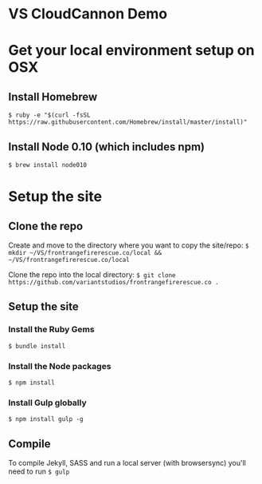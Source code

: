 # VS CloudCannon Demo

# Get your local environment setup on OSX

## Install Homebrew

`$ ruby -e "$(curl -fsSL https://raw.githubusercontent.com/Homebrew/install/master/install)"`

## Install Node 0.10 (which includes npm)

`$ brew install node010`



# Setup the site

## Clone the repo

Create and move to the directory where you want to copy the site/repo:
`$ mkdir ~/VS/frontrangefirerescue.co/local && ~/VS/frontrangefirerescue.co/local `

Clone the repo into the local directory:
`$ git clone https://github.com/variantstudios/frontrangefirerescue.co . `

## Setup the site

### Install the Ruby Gems
`$ bundle install`

### Install the Node packages
`$ npm install`

### Install Gulp globally
`$ npm install gulp -g`

## Compile

To compile Jekyll, SASS and run a local server (with browsersync) you'll need to run `$ gulp`
